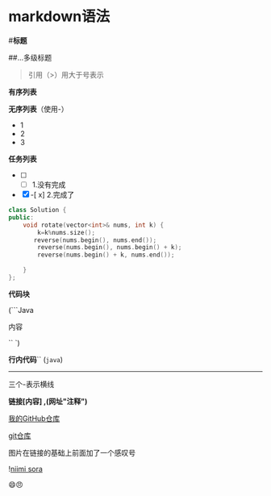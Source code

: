 # markdown语法

#**标题**

##...多级标题

> 引用（>）用大于号表示

**有序列表**

**无序列表**（使用-）

- 1
- 2
- 3

**任务列表**

* [ ] -[ ] 1.没有完成
* [X] -[ x] 2.完成了

```cpp
class Solution {
public:
    void rotate(vector<int>& nums, int k) {
        k=k%nums.size();
       reverse(nums.begin(), nums.end());
        reverse(nums.begin(), nums.begin() + k);
        reverse(nums.begin() + k, nums.end());
    
    }
};
```

**代码块**

(```Java

内容

`` `)

**行内代码**``                             (`java`)

---

三个-表示横线

**链接[内容]                           ,(网址"注释")**

[我的GitHub仓库](https://github.com/kagayatsuki?tab=repositories)

[git仓库](https://github.com/kagayatsuki?tab=repositories "嘻嘻嘻")

图片在链接的基础上前面加了一个感叹号

\![niimi sora](C:\Users\ASUS\askeleton-sp21\QQ浏览器截图20250720114546.jpg "ss")

😄😠
